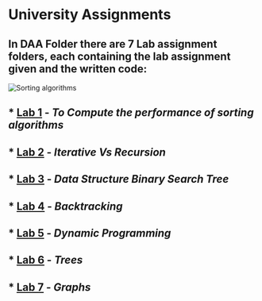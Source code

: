# University Assignments
## **In DAA Folder there are 7 Lab assignment folders, each containing the lab assignment given and the written code**:
![Sorting algorithms](https://www.mybluelinux.com/img/post/featured-images/0072.sorting_algorithms.jpg)
## * [Lab 1](https://github.com/Cookie182/DAA/tree/main/DAA/Lab_1 "Lab 1 assignment and code") - *To Compute the performance of sorting algorithms*
## * [Lab 2](https://github.com/Cookie182/DAA/tree/main/DAA/Lab_2 "Lab 2 assignment and code") - *Iterative Vs Recursion*
## * [Lab 3](https://github.com/Cookie182/DAA/tree/main/DAA/Lab_3 "Lab 3 assignment and code") - *Data Structure Binary Search Tree*
## * [Lab 4](https://github.com/Cookie182/DAA/tree/main/DAA/Lab_4 "Lab 4 assignment and code") - *Backtracking*
## * [Lab 5](https://github.com/Cookie182/DAA/tree/main/DAA/Lab_5 "Lab 5 assignment and code") - *Dynamic Programming*
## * [Lab 6](https://github.com/Cookie182/DAA/tree/main/DAA/Lab_6 "Lab 6 assignment and code") - *Trees*
## * [Lab 7](https://github.com/Cookie182/DAA/tree/main/DAA/Lab_7 "Lab 7 assignment and code") - *Graphs*
